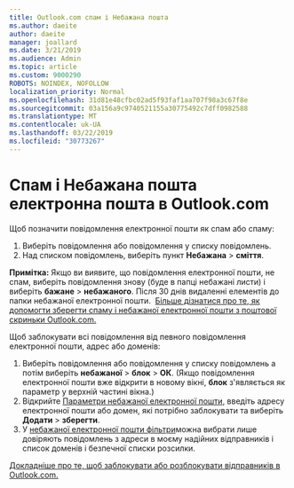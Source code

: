```yaml
---
title: Outlook.com спам і Небажана пошта
ms.author: daeite
author: daeite
manager: joallard
ms.date: 3/21/2019
ms.audience: Admin
ms.topic: article
ms.custom: 9000290
ROBOTS: NOINDEX, NOFOLLOW
localization_priority: Normal
ms.openlocfilehash: 31d81e48cfbc02ad5f93faf1aa707f98a3c67f8e
ms.sourcegitcommit: 03a156a9c9740521155a30775492c7dff0982588
ms.translationtype: MT
ms.contentlocale: uk-UA
ms.lasthandoff: 03/22/2019
ms.locfileid: "30773267"
---
```

# <a name="spam-and-junk-email-in-outlookcom"></a>Спам і Небажана пошта електронна пошта в Outlook.com

Щоб позначити повідомлення електронної пошти як спам або спаму:

1. Виберіть повідомлення або повідомлення у списку повідомлень.
1. Над списком повідомлень, виберіть пункт **Небажана** > **сміття**.

**Примітка:** Якщо ви виявите, що повідомлення електронної пошти, не спам, виберіть повідомлення знову (буде в папці небажані листи) і виберіть **бажане** > **небажаного**. Після 30 днів видаленні елементів до папки небажаної електронної пошти.  [Більше дізнатися про те, як допомогти зберегти спаму і небажаної електронної пошти з поштової скриньки Outlook.com.](https://support.office.com/article/a3ece97b-82f8-4a5e-9ac3-e92fa6427ae4)

Щоб заблокувати всі повідомлення від певного повідомлення електронної пошти, адрес або доменів:

1. Виберіть повідомлення або повідомлення у списку повідомлень а потім виберіть **небажаної** > **блок** > **ОК**. (Якщо повідомлення електронної пошти вже відкрити в новому вікні, **блок** з'являється як параметр у верхній частині вікна.)
1. Відкрийте [Параметри небажаної електронної пошти](https://outlook.live.com/mail/options/mail/junkEmail/blockedSendersAndDomainsV2), введіть адресу електронної пошти або домен, які потрібно заблокувати та виберіть **Додати** > **зберегти**.
1. У [небажаної електронної пошти фільтри](https://outlook.live.com/mail/options/mail/junkEmail/filtersOption)можна вибрати лише довіряють повідомлень з адреси в моєму надійних відправників і список доменів і безпечної списки розсилки.

[Докладніше про те, щоб заблокувати або розблокувати відправників в Outlook.com.](https://support.office.com/article/afba1c94-77bb-4f50-8b85-057cf52f4d5e)